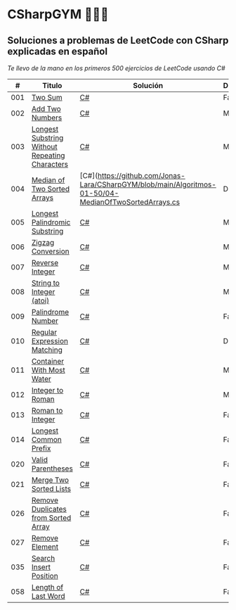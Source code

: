 # CSharpGYM 🥊💪🏽

## Soluciones a problemas de LeetCode con CSharp explicadas en español

_Te llevo de la mano en los primeros 500 ejercicios de LeetCode usando C#_

| # | Titulo | Solución | Dificultad |
|---| ----- | -------- | ---------- |
|001|[Two Sum](https://leetcode.com/problems/two-sum/) | [C#](https://github.com/Jonas-Lara/CSharpGYM/blob/main/Algoritmos-01-50/01-TwoSums.cs)|Fácil|
|002|[Add Two Numbers](https://leetcode.com/problems/add-two-numbers/) | [C#](https://github.com/Jonas-Lara/CSharpGYM/blob/main/Algoritmos-01-50/02-AddTwoNumbers.cs)|Medio|
|003|[Longest Substring Without Repeating Characters](https://leetcode.com/problems/longest-substring-without-repeating-characters/) | [C#](https://github.com/Jonas-Lara/CSharpGYM/blob/main/Algoritmos-01-50/03-LongestSubstringWithoutRepeatingCharacters.cs)|Medio|
|004|[Median of Two Sorted Arrays](https://leetcode.com/problems/median-of-two-sorted-arrays/) | [C#](https://github.com/Jonas-Lara/CSharpGYM/blob/main/Algoritmos-01-50/04-MedianOfTwoSortedArrays.cs|Díficil|
|005|[Longest Palindromic Substring](https://leetcode.com/problems/longest-palindromic-substring/) | [C#](https://github.com/Jonas-Lara/CSharpGYM/blob/main/Algoritmos-01-50/05-LongestPalindromicSubstring.cs)|Medio|
|006|[Zigzag Conversion](https://leetcode.com/problems/zigzag-conversion/) | [C#]()|Medio|
|007|[Reverse Integer](https://leetcode.com/problems/reverse-integer/) | [C#]()|Medio|
|008|[String to Integer (atoi)](https://leetcode.com/problems/string-to-integer-atoi/) | [C#]()|Medio|
|009|[Palindrome Number](https://leetcode.com/problems/palindrome-number/) | [C#](https://github.com/Jonas-Lara/CSharpGYM/blob/main/Algoritmos-01-50/09-PalindromeNumber.cs)|Fácil|
|010|[Regular Expression Matching](https://leetcode.com/problems/regular-expression-matching/) | [C#]()|Díficil|
|011|[Container With Most Water](https://leetcode.com/problems/container-with-most-water/) | [C#]()|Medio|
|012|[Integer to Roman](https://leetcode.com/problems/integer-to-roman/) | [C#]()|Medio|
|013|[Roman to Integer](https://leetcode.com/problems/roman-to-integer/) | [C#](https://github.com/Jonas-Lara/CSharpGYM/blob/main/Algoritmos-01-50/13-RomanToInteger.cs)|Fácil|
|014|[Longest Common Prefix](https://leetcode.com/problems/longest-common-prefix/) | [C#](https://github.com/Jonas-Lara/CSharpGYM/blob/main/Algoritmos-01-50/14-LongestCommonPrefix.cs)|Fácil|
|020|[Valid Parentheses](https://leetcode.com/problems/valid-parentheses/) | [C#](https://github.com/Jonas-Lara/CSharpGYM/blob/main/Algoritmos-01-50/20-ValidParentheses.cs)|Fácil|
|021|[Merge Two Sorted Lists](https://leetcode.com/problems/merge-two-sorted-lists/) | [C#](https://github.com/Jonas-Lara/CSharpGYM/blob/main/Algoritmos-01-50/21-MergeTwoSortedLists.cs)|Fácil|
|026|[Remove Duplicates from Sorted Array](https://leetcode.com/problems/remove-duplicates-from-sorted-array/) | [C#](https://github.com/Jonas-Lara/CSharpGYM/blob/main/Algoritmos-01-50/26-RemoveDuplicatesFromSortedArray.cs)|Fácil|
|027|[Remove Element](https://leetcode.com/problems/remove-element/) | [C#](https://github.com/Jonas-Lara/CSharpGYM/blob/main/Algoritmos-01-50/27-RemoveElement.cs)|Fácil|
|035|[Search Insert Position](https://leetcode.com/problems/search-insert-position/)| [C#](https://github.com/Jonas-Lara/CSharpGYM/blob/main/Algoritmos-01-50/35-SearchInsertPosition.cs)|Fácil|
|058|[Length of Last Word](https://leetcode.com/problems/length-of-last-word/) | [C#](https://github.com/Jonas-Lara/CSharpGYM/blob/main/Algoritmos-50-100/58-LengthOfLastWord.cs)|Fácil|
